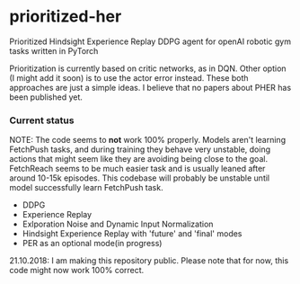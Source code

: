 # prioritized-her
Prioritized Hindsight Experience Replay DDPG agent for openAI robotic gym tasks written in PyTorch

Prioritization is currently based on critic networks, as in DQN. Other option (I might add it soon) is to use the actor error instead. These both approaches are just a simple ideas. I believe that no papers about PHER has been published yet.

### Current status

NOTE: The code seems to **not** work 100% properly. Models aren't learning FetchPush tasks, and during training they behave very unstable, doing actions that might seem like they are avoiding being close to the goal. FetchReach seems to be much easier task and is usually leaned after around 10-15k episodes. This codebase will probably be unstable until model successfully learn FetchPush task.

- DDPG
- Experience Replay
- Exlporation Noise and Dynamic Input Normalization
- Hindsight Experience Replay with 'future' and 'final' modes
- PER as an optional mode(in progress)


21.10.2018: I am making this repository public. Please note that for now, this code might now work 100% correct.
